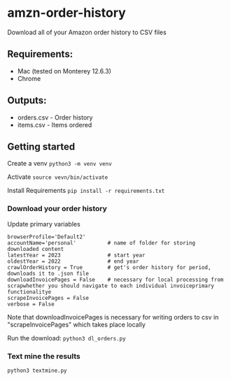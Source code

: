 # amzn-order-history
Download all of your Amazon order history to CSV files

## Requirements:
- Mac (tested on Monterey 12.6.3)
- Chrome

## Outputs:
- orders.csv - Order history
- items.csv  - Items ordered

## Getting started

Create a venv
`python3 -m venv venv`

Activate
`source vevn/bin/activate`

Install Requirements
`pip install -r requirements.txt`

### Download your order history

Update primary variables
```
browserProfile='Default2'
accountName='personal'          # name of folder for storing downloaded content
latestYear = 2023               # start year
oldestYear = 2022               # end year
crawlOrderHistory = True        # get's order history for period, downloads it to .json file
downloadInvoicePages = False    # necessary for local processing from scrapwhether you should navigate to each individual invoiceprimary functionalitye
scrapeInvoicePages = False
verbose = False
```
Note that downloadInvoicePages is necessary for writing orders to csv in "scrapeInvoicePages" which takes place locally

Run the download:
`python3 dl_orders.py`

### Text mine the results
`python3 textmine.py`